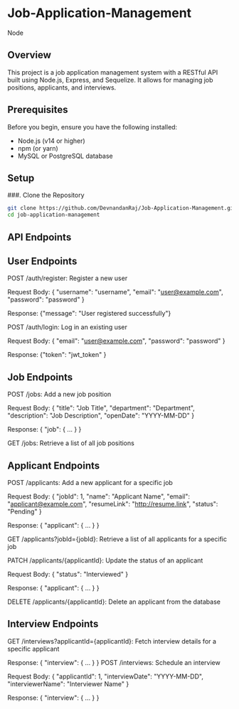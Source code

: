 # Job-Application-Management
Node
## Overview

This project is a job application management system with a RESTful API built using Node.js, Express, and Sequelize. It allows for managing job positions, applicants, and interviews.

## Prerequisites

Before you begin, ensure you have the following installed:
- Node.js (v14 or higher)
- npm (or yarn)
- MySQL or PostgreSQL database

## Setup

###. Clone the Repository

```bash
git clone https://github.com/DevnandanRaj/Job-Application-Management.git
cd job-application-management
```

## API Endpoints

## User Endpoints
POST /auth/register: Register a new user

Request Body: { "username": "username", "email": "user@example.com", "password": "password" }

Response: {"message": "User registered successfully"}


POST /auth/login: Log in an existing user

Request Body: { "email": "user@example.com", "password": "password" }

Response: {"token": "jwt_token" }

## Job Endpoints
POST /jobs: Add a new job position

Request Body: { "title": "Job Title", "department": "Department", "description": "Job Description", "openDate": "YYYY-MM-DD" }

Response: { "job": { ... } }

GET /jobs: Retrieve a list of all job positions

## Applicant Endpoints
POST /applicants: Add a new applicant for a specific job

Request Body: { "jobId": 1, "name": "Applicant Name", "email": "applicant@example.com", "resumeLink": "http://resume.link", "status": "Pending" }

Response: { "applicant": { ... } }

GET /applicants?jobId={jobId}: Retrieve a list of all applicants for a specific job

PATCH /applicants/{applicantId}: Update the status of an applicant

Request Body: { "status": "Interviewed" }

Response: { "applicant": { ... } }

DELETE /applicants/{applicantId}: Delete an applicant from the database

## Interview Endpoints
GET /interviews?applicantId={applicantId}: Fetch interview details for a specific applicant

Response: { "interview": { ... } }
POST /interviews: Schedule an interview

Request Body: { "applicantId": 1, "interviewDate": "YYYY-MM-DD", "interviewerName": "Interviewer Name" }

Response: { "interview": { ... } }
